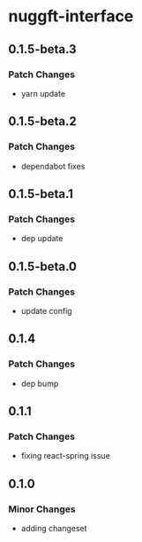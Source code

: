 # nuggft-interface

## 0.1.5-beta.3

### Patch Changes

-   yarn update

## 0.1.5-beta.2

### Patch Changes

-   dependabot fixes

## 0.1.5-beta.1

### Patch Changes

-   dep update

## 0.1.5-beta.0

### Patch Changes

-   update config

## 0.1.4

### Patch Changes

-   dep bump

## 0.1.1

### Patch Changes

-   fixing react-spring issue

## 0.1.0

### Minor Changes

-   adding changeset

